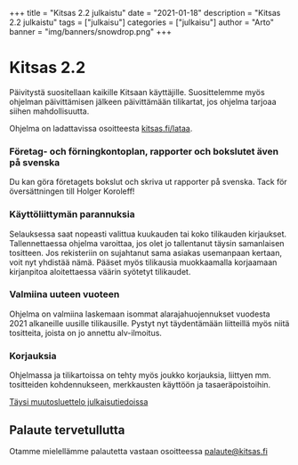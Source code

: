 +++
title = "Kitsas 2.2 julkaistu"
date = "2021-01-18"
description = "Kitsas 2.2 julkaistu"
tags = ["julkaisu"]
categories = ["julkaisu"]
author = "Arto"
banner = "img/banners/snowdrop.png"
+++

# Kitsas 2.2

Päivitystä suositellaan kaikille Kitsaan käyttäjille. Suosittelemme myös ohjelman päivittämisen jälkeen päivittämään tilikartat, jos ohjelma tarjoaa siihen mahdollisuutta.

Ohjelma on ladattavissa osoitteesta [kitsas.fi/lataa](https://kitsas.fi/lataa).

### Företag- och förningkontoplan, rapporter och bokslutet även på svenska

Du kan göra företagets bokslut och skriva ut rapporter på svenska. Tack för översättningen till Holger Koroleff!

### Käyttöliittymän parannuksia

Selauksessa saat nopeasti valittua kuukauden tai koko tilikauden kirjaukset. Tallennettaessa ohjelma varoittaa, jos olet jo tallentanut täysin samanlaisen tositteen. Jos rekisteriin on sujahtanut sama asiakas usemanpaan kertaan, voit nyt yhdistää nämä. Pääset myös tilikausia muokkaamalla korjaamaan kirjanpitoa aloitettaessa väärin syötetyt tilikaudet.

### Valmiina uuteen vuoteen

Ohjelma on valmiina laskemaan isommat alarajahuojennukset vuodesta 2021 alkaneille uusille tilikausille. Pystyt nyt täydentämään liitteillä myös niitä tositteita, joista on jo annettu alv-ilmoitus.

### Korjauksia

Ohjelmassa ja tilikartoissa on tehty myös joukko korjauksia, liittyen mm. tositteiden kohdennukseen, merkkausten käyttöön ja tasaeräpoistoihin.

[Täysi muutosluettelo julkaisutiedoissa](https://github.com/artoh/kitupiikki/releases/tag/v2.2)

## Palaute tervetullutta

Otamme mielellämme palautetta vastaan osoitteessa palaute@kitsas.fi

